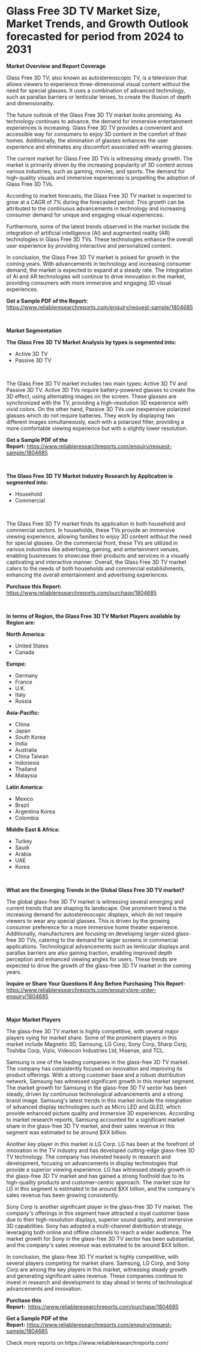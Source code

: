 <p><h1>Glass Free 3D TV Market Size, Market Trends, and Growth Outlook forecasted for period from 2024 to 2031</h1></p><p><strong>Market Overview and Report Coverage</strong></p>
<p><p>Glass Free 3D TV, also known as autostereoscopic TV, is a television that allows viewers to experience three-dimensional visual content without the need for special glasses. It uses a combination of advanced technology, such as parallax barriers or lenticular lenses, to create the illusion of depth and dimensionality.</p><p>The future outlook of the Glass Free 3D TV market looks promising. As technology continues to advance, the demand for immersive entertainment experiences is increasing. Glass Free 3D TV provides a convenient and accessible way for consumers to enjoy 3D content in the comfort of their homes. Additionally, the elimination of glasses enhances the user experience and eliminates any discomfort associated with wearing glasses.</p><p>The current market for Glass Free 3D TVs is witnessing steady growth. The market is primarily driven by the increasing popularity of 3D content across various industries, such as gaming, movies, and sports. The demand for high-quality visuals and immersive experiences is propelling the adoption of Glass Free 3D TVs.</p><p>According to market forecasts, the Glass Free 3D TV market is expected to grow at a CAGR of 7% during the forecasted period. This growth can be attributed to the continuous advancements in technology and increasing consumer demand for unique and engaging visual experiences. </p><p>Furthermore, some of the latest trends observed in the market include the integration of artificial intelligence (AI) and augmented reality (AR) technologies in Glass Free 3D TVs. These technologies enhance the overall user experience by providing interactive and personalized content.</p><p>In conclusion, the Glass Free 3D TV market is poised for growth in the coming years. With advancements in technology and increasing consumer demand, the market is expected to expand at a steady rate. The integration of AI and AR technologies will continue to drive innovation in the market, providing consumers with more immersive and engaging 3D visual experiences.</p></p>
<p><strong>Get a Sample PDF of the Report:</strong> <a href="https://www.reliableresearchreports.com/enquiry/request-sample/1804685">https://www.reliableresearchreports.com/enquiry/request-sample/1804685</a></p>
<p>&nbsp;</p>
<p><strong>Market Segmentation</strong></p>
<p><strong>The Glass Free 3D TV Market Analysis by types is segmented into:</strong></p>
<p><ul><li>Active 3D TV</li><li>Passive 3D TV</li></ul></p>
<p>&nbsp;</p>
<p><p>The Glass Free 3D TV market includes two main types: Active 3D TV and Passive 3D TV. Active 3D TVs require battery-powered glasses to create the 3D effect, using alternating images on the screen. These glasses are synchronized with the TV, providing a high-resolution 3D experience with vivid colors. On the other hand, Passive 3D TVs use inexpensive polarized glasses which do not require batteries. They work by displaying two different images simultaneously, each with a polarized filter, providing a more comfortable viewing experience but with a slightly lower resolution.</p></p>
<p><strong>Get a Sample PDF of the Report:</strong>&nbsp;<a href="https://www.reliableresearchreports.com/enquiry/request-sample/1804685">https://www.reliableresearchreports.com/enquiry/request-sample/1804685</a></p>
<p>&nbsp;</p>
<p><strong>The Glass Free 3D TV Market Industry Research by Application is segmented into:</strong></p>
<p><ul><li>Household</li><li>Commercial</li></ul></p>
<p>&nbsp;</p>
<p><p>The Glass Free 3D TV market finds its application in both household and commercial sectors. In households, these TVs provide an immersive viewing experience, allowing families to enjoy 3D content without the need for special glasses. On the commercial front, these TVs are utilized in various industries like advertising, gaming, and entertainment venues, enabling businesses to showcase their products and services in a visually captivating and interactive manner. Overall, the Glass Free 3D TV market caters to the needs of both households and commercial establishments, enhancing the overall entertainment and advertising experiences.</p></p>
<p><strong>Purchase this Report:</strong>&nbsp; <a href="https://www.reliableresearchreports.com/purchase/1804685">https://www.reliableresearchreports.com/purchase/1804685</a></p>
<p>&nbsp;</p>
<p><strong>In terms of Region, the Glass Free 3D TV Market Players available by Region are:</strong></p>
<p>
    <p> <strong> North America: </strong>
        <ul>
            <li>United States</li>
            <li>Canada</li>
        </ul>
        </p> 
    <p> <strong> Europe: </strong>
        <ul>
            <li>Germany</li>
            <li>France</li>
            <li>U.K.</li>
            <li>Italy</li>
            <li>Russia</li>
        </ul>
        </p> 
    <p> <strong> Asia-Pacific: </strong>
        <ul>
            <li>China</li>
            <li>Japan</li>
            <li>South Korea</li>
            <li>India</li>
            <li>Australia</li>
            <li>China Taiwan</li>
            <li>Indonesia</li>
            <li>Thailand</li>
            <li>Malaysia</li>
        </ul>
        </p> 
    <p> <strong> Latin America: </strong>
        <ul>
            <li>Mexico</li>
            <li>Brazil</li>
            <li>Argentina Korea</li>
            <li>Colombia</li>
        </ul>
        </p> 
    <p> <strong> Middle East & Africa: </strong>
        <ul>
            <li>Turkey</li>
            <li>Saudi</li>
            <li>Arabia</li>
            <li>UAE</li>
            <li>Korea</li>
        </ul>
    </p>
    </p>
<p>&nbsp;</p>
<p><strong>What are the Emerging Trends in the Global Glass Free 3D TV market?</strong></p>
<p><p>The global glass-free 3D TV market is witnessing several emerging and current trends that are shaping its landscape. One prominent trend is the increasing demand for autostereoscopic displays, which do not require viewers to wear any special glasses. This is driven by the growing consumer preference for a more immersive home theater experience. Additionally, manufacturers are focusing on developing larger-sized glass-free 3D TVs, catering to the demand for larger screens in commercial applications. Technological advancements such as lenticular displays and parallax barriers are also gaining traction, enabling improved depth perception and enhanced viewing angles for users. These trends are expected to drive the growth of the glass-free 3D TV market in the coming years.</p></p>
<p><strong>Inquire or Share Your Questions If Any Before Purchasing This Report</strong>- <a href="https://www.reliableresearchreports.com/enquiry/pre-order-enquiry/1804685">https://www.reliableresearchreports.com/enquiry/pre-order-enquiry/1804685</a></p>
<p>&nbsp;</p>
<p><strong>Major Market Players</strong></p>
<p><p>The glass-free 3D TV market is highly competitive, with several major players vying for market share. Some of the prominent players in this market include Magnetic 3D, Samsung, LG Corp, Sony Corp, Sharp Corp, Toshiba Corp, Vizio, Videocon Industries Ltd, Hisense, and TCL.</p><p>Samsung is one of the leading companies in the glass-free 3D TV market. The company has consistently focused on innovation and improving its product offerings. With a strong customer base and a robust distribution network, Samsung has witnessed significant growth in this market segment. The market growth for Samsung in the glass-free 3D TV sector has been steady, driven by continuous technological advancements and a strong brand image. Samsung's latest trends in this market include the integration of advanced display technologies such as Micro LED and QLED, which provide enhanced picture quality and immersive 3D experiences. According to market research reports, Samsung accounted for a significant market share in the glass-free 3D TV market, and their sales revenue in this segment was estimated to be around $XX billion.</p><p>Another key player in this market is LG Corp. LG has been at the forefront of innovation in the TV industry and has developed cutting-edge glass-free 3D TV technology. The company has invested heavily in research and development, focusing on advancements in display technologies that provide a superior viewing experience. LG has witnessed steady growth in the glass-free 3D TV market and has gained a strong foothold due to its high-quality products and customer-centric approach. The market size for LG in this segment is estimated to be around $XX billion, and the company's sales revenue has been growing consistently.</p><p>Sony Corp is another significant player in the glass-free 3D TV market. The company's offerings in this segment have attracted a loyal customer base due to their high-resolution displays, superior sound quality, and immersive 3D capabilities. Sony has adopted a multi-channel distribution strategy, leveraging both online and offline channels to reach a wider audience. The market growth for Sony in the glass-free 3D TV sector has been substantial, and the company's sales revenue was estimated to be around $XX billion.</p><p>In conclusion, the glass-free 3D TV market is highly competitive, with several players competing for market share. Samsung, LG Corp, and Sony Corp are among the key players in this market, witnessing steady growth and generating significant sales revenue. These companies continue to invest in research and development to stay ahead in terms of technological advancements and innovation.</p></p>
<p><strong>Purchase this Report:</strong>&nbsp;&nbsp;<a href="https://www.reliableresearchreports.com/purchase/1804685">https://www.reliableresearchreports.com/purchase/1804685</a></p>
<p></p>
<p><strong>Get a Sample PDF of the Report:</strong>&nbsp;<a href="https://www.reliableresearchreports.com/enquiry/request-sample/1804685">https://www.reliableresearchreports.com/enquiry/request-sample/1804685</a></p>
<p>Check more reports on https://www.reliableresearchreports.com/</p>